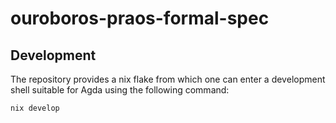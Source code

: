 # ouroboros-praos-formal-spec

## Development

The repository provides a nix flake from which one can enter a development shell suitable for Agda using the following command:

```bash
nix develop
```
